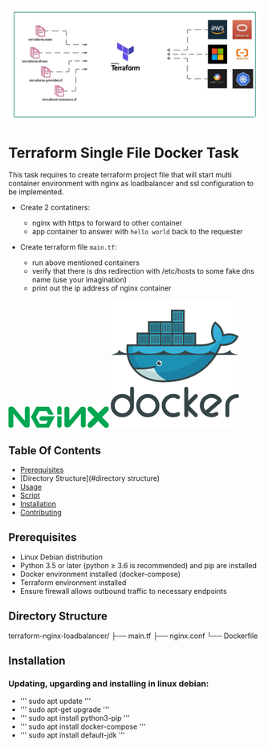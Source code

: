 ![Terraform Arch](Terraform.jpg)

# Terraform Single File Docker Task 

This task requires to create terraform project file that will start multi container environment with nginx as loadbalancer 
and ssl configuration to be implemented.

- Create 2 contatiners:
    - nginx with https to forward to other container
    - app container to answer with `hello world` back to the requester

- Create terraform file `main.tf`:
    - run above mentioned containers
    - verify that there is dns redirection with /etc/hosts to some fake dns name (use your imagination)
    - print out the ip address of nginx container

![Nginx](nginx_logo.png) ![Docker](dockerlogo.png)

## Table Of Contents

- [Prerequisites](#prerequisites)
- [Directory Structure](#directory structure) 
- [Usage](#usage)
- [Script](#script)
- [Installation](#installation)
- [Contributing](#contributing)

## Prerequisites

- Linux Debian distribution
- Python 3.5 or later (python ≥ 3.6 is recommended) and pip are installed
- Docker environment installed (docker-compose)
- Terraform environment installed
- Ensure firewall allows outbound traffic to necessary endpoints 

## Directory Structure

terraform-nginx-loadbalancer/
├── main.tf
├── nginx.conf
└── Dockerfile

## Installation

### Updating, upgarding and installing in linux debian: 

- ''' sudo apt update '''
- ''' sudo apt-get upgrade '''
- ''' sudo apt install python3-pip '''
- ''' sudo apt install docker-compose '''
- ''' sudo apt install default-jdk '''


